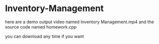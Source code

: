 # Inventory-Management

here are a demo output video named Inventory Management.mp4
and the source code named homework.cpp

you can download any time if you want
